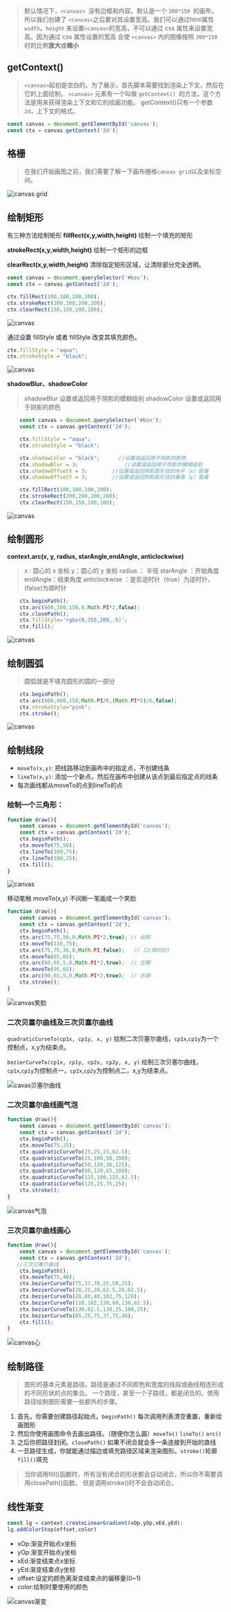 

> 默认情况下，`<canvas> `没有边框和内容。默认是一个 `300*150 `的画布，
> 所以我们创建了 `<canvas>`之后要对其设置宽高。我们可以通过html属性  `width`，`height`
> 来设置`<canvas>`的宽高，不可以通过 css 属性来设置宽高。因为通过 css 属性设置的宽高
> 会使 `<canvas>` 内的图像按照 `300*150` 时的比例**放大**或**缩小**

## getContext()
> `<canvas>`起初是空白的。为了展示，首先脚本需要找到渲染上下文，然后在它的上面绘制。
> `<canvas>` 元素有一个叫做 `getContext() `的方法，这个方法是用来获得渲染上下文和它的绘画功能。
> getContext()只有一个参数`2d`，上下文的格式。

```js
const canvas = document.getElementById('canvas');
const ctx = canvas.getContext('2d');
```

## 格栅
> 在我们开始画图之前，我们需要了解一下画布栅格`canvas grid`以及坐标空间。

![canvas grid](https://mdn.mozillademos.org/files/224/Canvas_default_grid.png)

## 绘制矩形
有三种方法绘制矩形
**fillRect(x,y,width,height)**   绘制一个填充的矩形

**strokeRect(x,y,width,height)**   绘制一个矩形的边框

**clearRect(x,y,width,height)**   清除指定矩形区域，让清除部分完全透明。

```js
const canvas = document.querySelector('#box');
const ctx = canvas.getContext('2d');

ctx.fillRect(100,100,200,200);
ctx.strokeRect(200,200,200,200);
ctx.clearRect(150,150,100,100);
```

![canvas](http://otxurl2qj.bkt.clouddn.com/1502956639%281%29.png)


通过设置 fillStyle 或者 fillStyle 改变其填充颜色。
```js
ctx.fillStyle = "aqua";
ctx.strokeStyle = "black";
```

![canvas](http://otxurl2qj.bkt.clouddn.com/1502959120%281%29.png)

**shadowBlur、shadowColor**
> shadowBlur 设置或返回用于阴影的模糊级别
> shadowColor 设置或返回用于阴影的颜色

```js
    const canvas = document.querySelector('#box');
    const ctx = canvas.getContext('2d');

    ctx.fillStyle = "aqua";
    ctx.strokeStyle = "black";

    ctx.shadowColor = "black";      //设置或返回用于阴影的颜色
    ctx.shadowBlur = 3;               //设置或返回用于阴影的模糊级别
    ctx.shadowOffsetX = 3;        //设置或返回阴影距形状的水平（x）距离
    ctx.shadowOffsetY = 3;        //设置或返回阴影距形状的垂直（y）距离

    ctx.fillRect(100,100,200,200);
    ctx.strokeRect(200,200,200,200);
    ctx.clearRect(150,150,100,100);
```

![canvas](http://otxurl2qj.bkt.clouddn.com/1502960206%281%29.png)

## 绘制圆形
**context.arc(x, y, radius, starAngle,endAngle, anticlockwise)**
> x : 圆心的 x 坐标
> y：圆心的 y 坐标
> radius ： 半径
> starAngle ：开始角度
> endAngle：结束角度
> anticlockwise ：是否逆时针（true）为逆时针，(false)为顺时针

```js
    ctx.beginPath();
    ctx.arc(600,300,150,0,Math.PI*2,false);
    ctx.closePath();
    ctx.fillStyle='rgba(0,255,200,.5)';
    ctx.fill();
```

![canvas](http://otxurl2qj.bkt.clouddn.com/1502961246%281%29.png)

## 绘制圆弧
> 圆弧就是不填充圆形的圆的一部分

```js
    ctx.beginPath();
    ctx.arc(600,400,150,Math.PI/6,(Math.PI*5)/6,false);
    ctx.strokeStyle="pink";
    ctx.stroke();
```

![canvas](http://otxurl2qj.bkt.clouddn.com/1502962165%281%29.png)

## 绘制线段

* `moveTo(x,y)`: 把线路移动到画布中的指定点，不创建线条
* `lineTo(x,y)`: 添加一个新点，然后在画布中创建从该点到最后指定点的线条
* 每次画线都从moveTo的点到lineTo的点

### 绘制一个三角形：

```js
function draw(){
    const canvas = document.getElementById('canvas');
    const ctx = canvas.getContext('2d');
    ctx.beginPath();
    ctx.moveTo(75,50);
    ctx.lineTo(100,75);
    ctx.lineTo(100,25);
    ctx.fill();
}
```
![canvas](https://mdn.mozillademos.org/files/9847/triangle.png)

移动笔触
moveTo(x,y)
不间断一笔画成一个笑脸

```js
function draw(){
    const canvas = document.getElementById('canvas');
    const ctx = canvas.getContext('2d');
    ctx.beginPath();
    ctx.arc(75,75,50,0,Math.PI*2,true); // 绘制
    ctx.moveTo(110,75);
    ctx.arc(75,75,35,0,Math.PI,false);   // 口(顺时针)
    ctx.moveTo(65,65);
    ctx.arc(60,65,5,0,Math.PI*2,true);  // 左眼
    ctx.moveTo(95,65);
    ctx.arc(90,65,5,0,Math.PI*2,true);  // 右眼
    ctx.stroke();
}
```

![canvas笑脸](https://mdn.mozillademos.org/files/252/Canvas_smiley.png)

### 二次贝塞尔曲线及三次贝塞尔曲线

`quadraticCurveTo(cp1x, cp1y, x, y)`
绘制二次贝塞尔曲线，`cp1x`,`cp1y`为一个控制点，x,y为结束点。

`bezierCurveTo(cp1x, cp1y, cp2x, cp2y, x, y)`
绘制三次贝塞尔曲线，`cp1x`,`cp1y`为控制点一，`cp2x`,`cp2y`为控制点二，x,y为结束点。

![cavas贝塞尔曲线](https://mdn.mozillademos.org/files/223/Canvas_curves.png)

### 二次贝塞尔曲线画气泡

```js
function draw(){
    const canvas = document.getElementById('canvas');
    const ctx = canvas.getContext('2d');
    ctx.beginPath();
    ctx.moveTo(75,25);
    ctx.quadraticCurveTo(25,25,25,62.5);
    ctx.quadraticCurveTo(25,100,50,100);
    ctx.quadraticCurveTo(50,120,30,125);
    ctx.quadraticCurveTo(60,120,65,100);
    ctx.quadraticCurveTo(125,100,125,62.5);
    ctx.quadraticCurveTo(125,25,75,25);
    ctx.stroke();
}
```

![canvas气泡](https://mdn.mozillademos.org/files/243/Canvas_quadratic.png)

### 三次贝塞尔曲线画心

```js
function draw(){
    const canvas = document.getElementById('canvas');
    const ctx = canvas.getContext('2d');
   //三次贝塞尔曲线
    ctx.beginPath();
    ctx.moveTo(75,40);
    ctx.bezierCurveTo(75,37,70,25,50,25);
    ctx.bezierCurveTo(20,25,20,62.5,20,62.5);
    ctx.bezierCurveTo(20,80,40,102,75,120);
    ctx.bezierCurveTo(110,102,130,80,130,62.5);
    ctx.bezierCurveTo(130,62.5,130,25,100,25);
    ctx.bezierCurveTo(85,25,75,37,75,40);
    ctx.fill();
}
```

![canvas心](https://mdn.mozillademos.org/files/207/Canvas_bezier.png)

## 绘制路径

> 图形的基本元素是路径。路径是通过不同颜色和宽度的线段或曲线相连形成的不同形状的点的集合。
> 一个路径，甚至一个子路径，都是闭合的。使用路径绘制图形需要一些额外的步骤。

1. 首先，你需要创建路径起始点。`beginPath()` 每次调用列表清空重置，重新绘画图形
2. 然后你使用画图命令去画出路径。（随便你怎么画）`moveTo()` `lineTo()` `arc()`
3. 之后你把路径封闭。`closePath()` 如果不闭合就会多一条连接到开始的直线
4. 一旦路径生成，你就能通过描边或填充路径区域来渲染图形。`stroke()`轮廓 `fill()`填充

> 当你调用fill()函数时，所有没有闭合的形状都会自动闭合，所以你不需要调用closePath()函数。
> 但是调用stroke()时不会自动闭合。

## 线性渐变

```js
const lg = context.createLinearGradient(xOp,yOp,xEd,yEd);
lg.addColorStop(offset,color)

```

* xOp:渐变开始点x坐标
* yOp:渐变开始点y坐标
* xEd:渐变结束点x坐标
* yEd:渐变结束点y坐标
* offset:设定的颜色离渐变结束点的偏移量(0~1)
* color:绘制时要使用的颜色

![canvas渐变](http://otxurl2qj.bkt.clouddn.com/canvas00.png)
